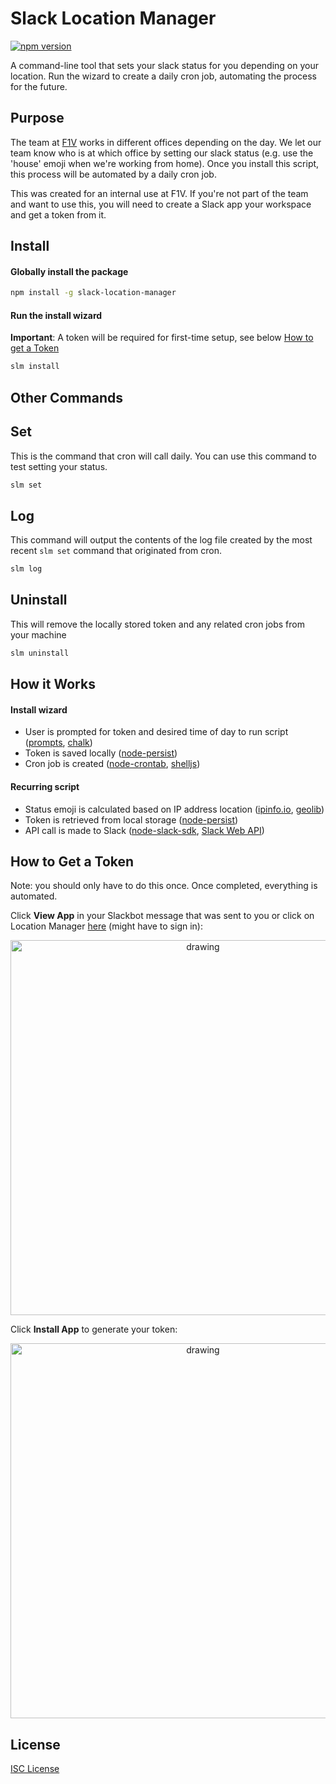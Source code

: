 # Slack Location Manager

[![npm version](https://badge.fury.io/js/slack-location-manager.svg)](https://www.npmjs.com/package/slack-location-manager)

A command-line tool that sets your slack status for you depending on your location. Run the wizard to create a daily cron job, automating the process for the future.

## Purpose

The team at [F1V](http://f1v.co/) works in different offices depending on the day. We let our team know who is at which office by setting our slack status (e.g. use the 'house' emoji when we're working from home). Once you install this script, this process will be automated by a daily cron job.

This was created for an internal use at F1V. If you're not part of the team and want to use this, you will need to create a Slack app your workspace and get a token from it.

## Install

#### Globally install the package

```bash
npm install -g slack-location-manager
```

#### Run the install wizard

**Important**: A token will be required for first-time setup, see below [How to get a Token](https://github.com/trybick/slack-location-manager#how-to-get-a-token)

```bash
slm install
```

## Other Commands

## Set

This is the command that cron will call daily. You can use this command to test setting your status.

```java
slm set
```

## Log

This command will output the contents of the log file created by the most recent `slm set` command that originated from cron.

```java
slm log
```

## Uninstall

This will remove the locally stored token and any related cron jobs from your machine

```bash
slm uninstall
```

## How it Works

#### Install wizard

- User is prompted for token and desired time of day to run script ([prompts](https://github.com/terkelg/prompts), [chalk](https://github.com/chalk/chalk))
- Token is saved locally ([node-persist](https://github.com/simonlast/node-persist))
- Cron job is created ([node-crontab](https://github.com/dachev/node-crontab), [shelljs](https://www.npmjs.com/package/shelljs))

#### Recurring script

- Status emoji is calculated based on IP address location ([ipinfo.io](https://ipinfo.io), [geolib](https://github.com/manuelbieh/geolib))
- Token is retrieved from local storage ([node-persist](https://github.com/simonlast/node-persist))
- API call is made to Slack ([node-slack-sdk](https://github.com/slackapi/node-slack-sdk), [Slack Web API](https://api.slack.com/methods/users.profile.set))

## How to Get a Token

Note: you should only have to do this once. Once completed, everything is automated.

Click **View App** in your Slackbot message that was sent to you or click on Location Manager [here](https://api.slack.com/apps) (might have to sign in):

<p align="center">
<img src="https://i.imgur.com/oQ6kJdr.png" alt="drawing" width="600"/>
</p>

Click **Install App** to generate your token:

<p align="center">
<img src="https://i.imgur.com/xffSGvC.png" alt="drawing" width="600"/>
</p>

## License

[ISC License](https://github.com/trybick/slack-location-manager/blob/master/LICENSE)
